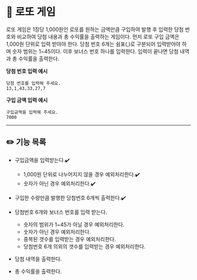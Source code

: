# 🎰 로또 게임

로또 게임은 1장당 1,000원인 로또를 원하는 금액만큼 구입하여 발행 후 입력한 당첨 번호와 비교하여 당첨 내용과 총 수익률을 출력하는 게임이다.
먼저 로또 구입 금액은 1,000원 단위로 입력 받아야 한다. 당첨 번호 6개는 쉼표(,)로 구분되어 입력받아야 하며 숫자 범위는 1~45이다.
이후 보너스 번호 하나를 입력한다. 입력이 끝나면 당첨 내역과 총 수익률을 출력한다.

**당첨 번호 입력 예시**
```
당첨 번호를 입력해 주세요.
13,1,43,33,27,7
```

**구입 금액 입력 예시**
```
구입금액을 입력해 주세요.
7000
```

***

## ✏️ 기능 목록

* 구입금액을 입력받는다.✔️
    * 1,000원 단위로 나누어지지 않을 경우 예외처리한다.✔️
    * 숫자가 아닌 경우 예외처리한다.✔️
  

* 구입한 수량만큼 발행한 당첨번호 6개씩 출력한다.✔️


* 당첨번호 6개와 보너스 번호를 입력 받는다.
    * 숫자의 범위가 1~45가 아닐 경우 예외처리한다.
    * 숫자가 아닌 경우 예외처리한다.
    * 중복된 갯수를 입력받는 경우 예외처리한다.
    * 당첨번호 6개 의외의 갯수를 입력받는 경우 예외처리한다.


* 당첨 내역을 출력한다.


* 총 수익률을 출력한다.